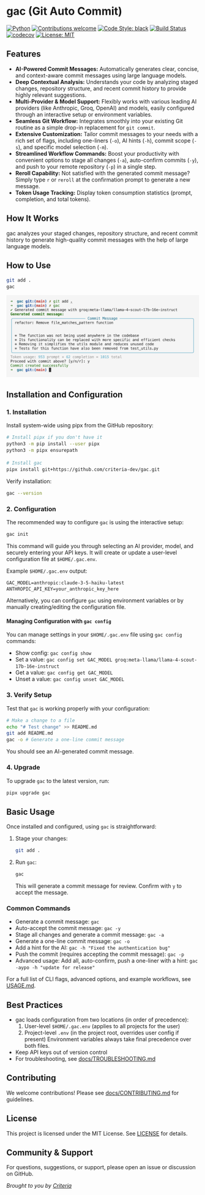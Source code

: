 <!-- markdownlint-disable MD013 -->

# gac (Git Auto Commit)

[![Python](https://img.shields.io/badge/python-3.10%20|%203.11%20|%203.12%20|%203.13-blue.svg)](https://www.python.org/downloads/)
[![Contributions welcome](https://img.shields.io/badge/contributions-welcome-brightgreen.svg)](docs/CONTRIBUTING.md)
[![Code Style: black](https://img.shields.io/badge/code%20style-black-000000.svg)](https://github.com/psf/black)
[![Build Status](https://github.com/criteria-dev/gac/actions/workflows/ci.yml/badge.svg)](https://github.com/criteria-dev/gac/actions)
[![codecov](https://codecov.io/gh/criteria-dev/gac/branch/main/graph/badge.svg)](https://app.codecov.io/gh/criteria-dev/gac)
[![License: MIT](https://img.shields.io/badge/License-MIT-yellow.svg)](LICENSE)

## Features

- **AI-Powered Commit Messages:** Automatically generates clear, concise, and context-aware commit messages using large language models.
- **Deep Contextual Analysis:** Understands your code by analyzing staged changes, repository structure, and recent commit history to provide highly relevant suggestions.
- **Multi-Provider & Model Support:** Flexibly works with various leading AI providers (like Anthropic, Groq, OpenAI) and models, easily configured through an interactive setup or environment variables.
- **Seamless Git Workflow:** Integrates smoothly into your existing Git routine as a simple drop-in replacement for `git commit`.
- **Extensive Customization:** Tailor commit messages to your needs with a rich set of flags, including one-liners (`-o`), AI hints (`-h`), commit scope (`-s`), and specific model selection (`-m`).
- **Streamlined Workflow Commands:** Boost your productivity with convenient options to stage all changes (`-a`), auto-confirm commits (`-y`), and push to your remote repository (`-p`) in a single step.
- **Reroll Capability:** Not satisfied with the generated commit message? Simply type `r` or `reroll` at the confirmation prompt to generate a new message.
- **Token Usage Tracking:** Display token consumption statistics (prompt, completion, and total tokens).

## How It Works

gac analyzes your staged changes, repository structure, and recent commit history to generate high-quality commit messages with the help of large language models.

## How to Use

```sh
git add .
gac
```

![Simple gac Usage](assets/gac-simple-usage.png)

## Installation and Configuration

### 1. Installation

Install system-wide using pipx from the GitHub repository:

```sh
# Install pipx if you don't have it
python3 -m pip install --user pipx
python3 -m pipx ensurepath

# Install gac
pipx install git+https://github.com/criteria-dev/gac.git
```

Verify installation:

```sh
gac --version
```

### 2. Configuration

The recommended way to configure `gac` is using the interactive setup:

```sh
gac init
```

This command will guide you through selecting an AI provider, model, and securely entering your API keys. It will create or update a user-level configuration file at `$HOME/.gac.env`.

Example `$HOME/.gac.env` output:

```env
GAC_MODEL=anthropic:claude-3-5-haiku-latest
ANTHROPIC_API_KEY=your_anthropic_key_here
```

Alternatively, you can configure `gac` using environment variables or by manually creating/editing the configuration file.

#### Managing Configuration with `gac config`

You can manage settings in your `$HOME/.gac.env` file using `gac config` commands:

- Show config: `gac config show`
- Set a value: `gac config set GAC_MODEL groq:meta-llama/llama-4-scout-17b-16e-instruct`
- Get a value: `gac config get GAC_MODEL`
- Unset a value: `gac config unset GAC_MODEL`

### 3. Verify Setup

Test that `gac` is working properly with your configuration:

```sh
# Make a change to a file
echo "# Test change" >> README.md
git add README.md
gac -o # Generate a one-line commit message
```

You should see an AI-generated commit message.

### 4. Upgrade

To upgrade `gac` to the latest version, run:

```sh
pipx upgrade gac
```

## Basic Usage

Once installed and configured, using `gac` is straightforward:

1. Stage your changes:

   ```sh
   git add .
   ```

2. Run `gac`:

   ```sh
   gac
   ```

   This will generate a commit message for review. Confirm with `y` to accept the message.

### Common Commands

- Generate a commit message: `gac`
- Auto-accept the commit message: `gac -y`
- Stage all changes and generate a commit message: `gac -a`
- Generate a one-line commit message: `gac -o`
- Add a hint for the AI: `gac -h "Fixed the authentication bug"`
- Push the commit (requires accepting the commit message): `gac -p`
- Advanced usage: Add all, auto-confirm, push a one-liner with a hint: `gac -aypo -h "update for release"`

For a full list of CLI flags, advanced options, and example workflows, see [USAGE.md](USAGE.md).

## Best Practices

- gac loads configuration from two locations (in order of precedence):
  1. User-level `$HOME/.gac.env` (applies to all projects for the user)
  2. Project-level `.env` (in the project root, overrides user config if present) Environment variables always take final precedence over both files.
- Keep API keys out of version control
- For troubleshooting, see [docs/TROUBLESHOOTING.md](docs/TROUBLESHOOTING.md)

## Contributing

We welcome contributions! Please see [docs/CONTRIBUTING.md](docs/CONTRIBUTING.md) for guidelines.

## License

This project is licensed under the MIT License. See [LICENSE](LICENSE) for details.

## Community & Support

For questions, suggestions, or support, please open an issue or discussion on GitHub.

_Brought to you by [Criteria](https://criteria.dev)_
